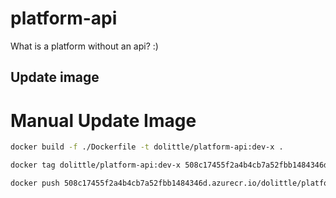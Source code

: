 # platform-api
What is a platform without an api? :)



## Update image
# Manual Update Image

```sh
docker build -f ./Dockerfile -t dolittle/platform-api:dev-x .
```

```sh
docker tag dolittle/platform-api:dev-x 508c17455f2a4b4cb7a52fbb1484346d.azurecr.io/dolittle/platform/platform-api:dev-x
```

```sh
docker push 508c17455f2a4b4cb7a52fbb1484346d.azurecr.io/dolittle/platform/platform-api:dev-x
```
